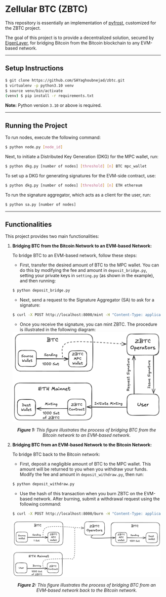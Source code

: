 # Zellular BTC (ZBTC)

This repository is essentially an implementation of [pyfrost](https://github.com/SAYaghoubnejad/pyfrost/tree/main), customized for the ZBTC project.

The goal of this project is to provide a decentralized solution, secured by [EigenLayer](https://www.eigenlayer.xyz/), for bridging Bitcoin from the Bitcoin blockchain to any EVM-based network.

---

## Setup Instructions

```bash
$ git clone https://github.com/SAYaghoubnejad/zbtc.git
$ virtualenv -p python3.10 venv
$ source venv/bin/activate
(venv) $ pip install -r requirements.txt
```

**Note:** Python version `3.10` or above is required.

---

## Running the Project

To run nodes, execute the following command:

```bash
$ python node.py [node_id]
```

Next, to initiate a Distributed Key Generation (DKG) for the MPC wallet, run:

```bash
$ python dkg.py [number of nodes] [threshold] [n] BTC mpc_wallet 
```

To set up a DKG for generating signatures for the EVM-side contract, use:

```bash
$ python dkg.py [number of nodes] [threshold] [n] ETH ethereum 
```

To run the signature aggregator, which acts as a client for the user, run:

```bash
$ python sa.py [number of nodes]
```

---

## Functionalities

This project provides two main functionalities:

1. **Bridging BTC from the Bitcoin Network to an EVM-based Network:**

   To bridge BTC to an EVM-based network, follow these steps:
   
   - First, transfer the desired amount of BTC to the MPC wallet. You can do this by modifying the fee and amount in `deposit_bridge.py`, setting your private keys in `setting.py` (as shown in the example), and then running:

   ```bash
   $ python deposit_bridge.py 
   ```

   - Next, send a request to the Signature Aggregator (SA) to ask for a signature:

   ```bash
   $ curl -X POST http://localhost:8000/mint -H "Content-Type: application/json" -d '{"tx_hash": [hash of the deposit transaction], "bitcoin_wallet": [your Bitcoin wallet]}'
   ```

   - Once you receive the signature, you can mint ZBTC. The procedure is illustrated in the following diagram:

   <div align="center" id="Components">
       <img src="imeges/btc2eth.png" alt="Bridge from BTC to EVM-based Network">
       <p><i><strong>Figure 1:</strong> This figure illustrates the process of bridging BTC from the Bitcoin network to an EVM-based network.</i></p>
   </div>

2. **Bridging BTC from an EVM-based Network to the Bitcoin Network:**

   To bridge BTC back to the Bitcoin network:
   
   - First, deposit a negligible amount of BTC to the MPC wallet. This amount will be returned to you when you withdraw your funds. Modify the fee and amount in `deposit_withdraw.py`, then run:

   ```bash
   $ python deposit_withdraw.py 
   ```

   - Use the hash of this transaction when you burn ZBTC on the EVM-based network. After burning, submit a withdrawal request using the following command:

   ```bash
   $ curl -X POST http://localhost:8000/burn -H "Content-Type: application/json" -d '{"tx_hash": [hash of the burn transaction]}'
   ```

   <div align="center" id="Components">
       <img src="imeges/eth2btc.png" alt="Bridge from EVM-based to BTC Network">
       <p><i><strong>Figure 2:</strong> This figure illustrates the process of bridging BTC from an EVM-based network back to the Bitcoin network.</i></p>
   </div>